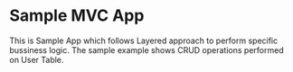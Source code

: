 # Sample MVC App
This is Sample App which follows Layered approach to perform specific bussiness logic. The sample example shows CRUD operations performed on User Table.

